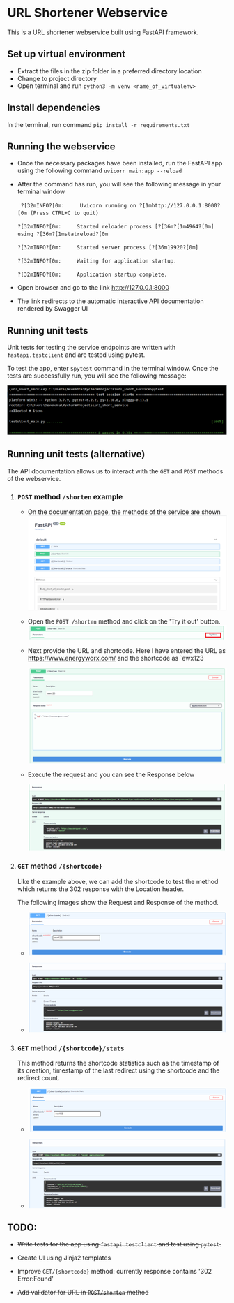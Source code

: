 # URL Shortener Webservice

This is a URL shortener webservice built using FastAPI framework.

## Set up virtual environment

- Extract the files in the zip folder in a preferred directory location
- Change to project directory
- Open terminal and run `python3 -m venv <name_of_virtualenv>`

## Install dependencies

In the terminal, run command `pip install -r requirements.txt`

## Running the webservice

- Once the necessary packages have been installed, run the FastAPI app using the following command
`uvicorn main:app --reload`

- After the command has run, you will see the following message in your terminal window

    `
?[32mINFO?[0m:     Uvicorn running on ?[1mhttp://127.0.0.1:8000?[0m (Press CTRL+C to quit)`

    `?[32mINFO?[0m:     Started reloader process [?[36m?[1m4964?[0m] using ?[36m?[1mstatreload?[0m`

    `?[32mINFO?[0m:     Started server process [?[36m19920?[0m]`

    `?[32mINFO?[0m:     Waiting for application startup.`

    `?[32mINFO?[0m:     Application startup complete.`


- Open browser and go to the link <http://127.0.0.1:8000>

- The [link](http://127.0.0.1:8000) redirects to the automatic interactive API documentation rendered by Swagger UI

## Running unit tests
Unit tests for testing the service endpoints are written with `fastapi.testclient` and are tested using pytest.

To test the app, enter `$pytest` command in the terminal window. Once the tests are successfully run, you will see the following message:

![Test results](/images/pytest.PNG "Test results")

## Running unit tests (alternative)

The API documentation allows us to interact with the `GET` and `POST` methods of the webservice.

1. ### `POST` method `/shorten` example
    - On the documentation page, the methods of the service are shown
        ![FastAPI documentation page](/images/doc_page.PNG "FastAPI documentation page")

    - Open the `POST /shorten` method and click on the 'Try it out' button. ![Post method](/images/post2.png "Post method")

    - Next provide the URL and shortcode. Here I have entered the URL as <https://www.energyworx.com/> and the shortcode as `ewx123
 
        ![URL and shortcode provided](/images/post1.PNG "URL and shortcode provided")
    
    - Execute the request and you can see the Response below
    
        ![Response](/images/post3.PNG "Response")

2. ### `GET` method `/{shortcode}`
    Like the example above, we can add the shortcode to test the method which returns the 302 response with the Location header.

    The following images show the Request and Response of the method.
    - ![Get method request](/images/get1.PNG "Get method request")

    - ![Get method response](/images/get2.PNG "Get method response")

3. ### `GET` method `/{shortcode}/stats`
    This method returns the shortcode statistics such as the timestamp of its creation, timestamp of the last redirect using the shortcode and the redirect count.

    - ![stat request](/images/stats1.PNG "stat request")

    - ![stat response](/images/stats2.PNG "stat response")

## TODO:

- ~~Write tests for the app using `fastapi.testclient` and test using `pytest`.~~

- Create UI using Jinja2 templates

- Improve `GET/{shortcode}` method: currently response contains '302 Error:Found'

- ~~Add validator for URL in `POST/shorten` method~~